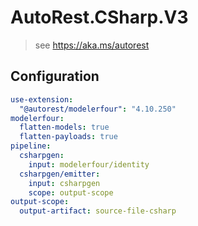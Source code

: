 # AutoRest.CSharp.V3
> see https://aka.ms/autorest

## Configuration
```yaml
use-extension:
  "@autorest/modelerfour": "4.10.250"
modelerfour:
  flatten-models: true
  flatten-payloads: true
pipeline:
  csharpgen:
    input: modelerfour/identity
  csharpgen/emitter:
    input: csharpgen
    scope: output-scope
output-scope:
  output-artifact: source-file-csharp
```
